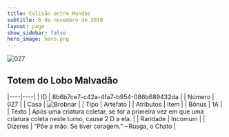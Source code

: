 ```yaml
---
title: Colisão entre Mundos
subtitle: 8 de novembro de 2019
layout: page
show_sidebar: false
hero_image: hero.png
---
```


![027](https://cdn.keyforgegame.com/media/card_front/pt/452_027_VM2PXJMRJ74R_pt.png)

## Totem do Lobo Malvadão

|----|----|
| ID | 8b6b7ce7-c42a-4fa7-b954-086b689432da |
| Número | 027 |
| Casa | ![Brobnar](https://archonarcana.com/images/thumb/e/e0/Brobnar.png/22px-Brobnar.png "Brobnar") |
| Tipo | Artefato |
| Atributos | Item |
| Bônus | 1A |
| Texto | Após uma criatura coletar, se for a primeira vez em que uma criatura coleta neste turno, cause 2 D a ela. |
| Raridade | Incomum |
| Dizeres | “Põe a mão. Se tiver coragem.”  – Rusga, o Chato |
